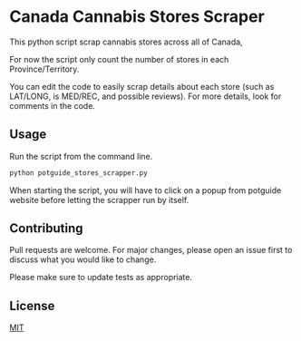# Canada Cannabis Stores Scraper

This python script scrap cannabis stores across all of Canada, 

For now the script only count the number of stores in each Province/Territory. 

You can edit the code to easily scrap details about each store (such as LAT/LONG, is MED/REC, and possible reviews).
For more details, look for comments in the code.

## Usage

Run the script from the command line.

```bash
python potguide_stores_scrapper.py
```
When starting the script, you will have to click on a popup from potguide website before letting the scrapper run by itself.

## Contributing
Pull requests are welcome. For major changes, please open an issue first to discuss what you would like to change.

Please make sure to update tests as appropriate.

## License
[MIT](https://choosealicense.com/licenses/mit/)
